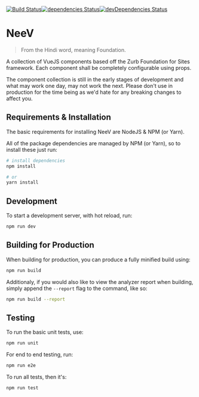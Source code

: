 [![Build Status](https://travis-ci.org/Nee-V/NeeV.svg?branch=master)](https://travis-ci.org/Nee-V/NeeV)[![dependencies Status](https://david-dm.org/Nee-V/NeeV/status.svg)](https://david-dm.org/Nee-V/NeeV)[![devDependencies Status](https://david-dm.org/Nee-V/NeeV/dev-status.svg)](https://david-dm.org/Nee-V/NeeV?type=dev)

# NeeV

> From the Hindi word, meaning Foundation.

A collection of VueJS components based off the Zurb Foundation for Sites framework. Each component shall be completely configurable using props.

The component collection is still in the early stages of development and what may work one day, may not work the next. Please don't use in production for the time being as we'd hate for any breaking changes to affect you.

## Requirements & Installation

The basic requirements for installing NeeV are NodeJS & NPM (or Yarn).

All of the package dependencies are managed by NPM (or Yarn), so to install these just run:
``` bash
# install dependencies
npm install

# or
yarn install
```

## Development

To start a development server, with hot reload, run:

``` bash
npm run dev
```

## Building for Production

When building for production, you can produce a fully minified build using:

``` bash
npm run build
```

Additionaly, if you would also like to view the analyzer report when building, simply append the `--report` flag to the command, like so:

``` bash
npm run build --report
```

## Testing

To run the basic unit tests, use:

``` bash
npm run unit
```

For end to end testing, run:

``` bash
npm run e2e
```

To run all tests, then it's:

``` bash
npm run test
```
